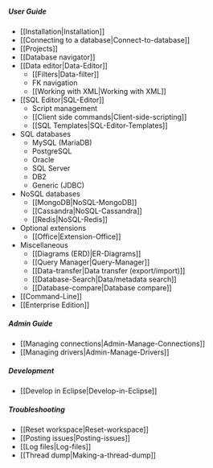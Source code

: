 ##### User Guide
- [[Installation|Installation]]
- [[Connecting to a database|Connect-to-database]]
- [[Projects]]
- [[Database navigator]]
- [[Data editor|Data-Editor]]
  - [[Filters|Data-filter]]
  - FK navigation
  - [[Working with XML|Working with XML]]
- [[SQL Editor|SQL-Editor]]
  - Script management
  - [[Client side commands|Client-side-scripting]]
  - [[SQL Templates|SQL-Editor-Templates]]
- SQL databases
  - MySQL (MariaDB)
  - PostgreSQL
  - Oracle
  - SQL Server
  - DB2
  - Generic (JDBC)
- NoSQL databases
  - [[MongoDB|NoSQL-MongoDB]]
  - [[Cassandra|NoSQL-Cassandra]]
  - [[Redis|NoSQL-Redis]]
- Optional extensions
  - [[Office|Extension-Office]]
- Miscellaneous
  - [[Diagrams (ERD)|ER-Diagrams]]
  - [[Query Manager|Query-Manager]]
  - [[Data-transfer|Data transfer (export/import)]]
  - [[Database-Search|Data/metadata search]]
  - [[Database-compare|Database compare]]
- [[Command-Line]]
- [[Enterprise Edition]]

##### Admin Guide
- [[Managing connections|Admin-Manage-Connections]]
- [[Managing drivers|Admin-Manage-Drivers]]

##### Development
- [[Develop in Eclipse|Develop-in-Eclipse]]

##### Troubleshooting
- [[Reset workspace|Reset-workspace]]
- [[Posting issues|Posting-issues]]
- [[Log files|Log-files]]
- [[Thread dump|Making-a-thread-dump]]
